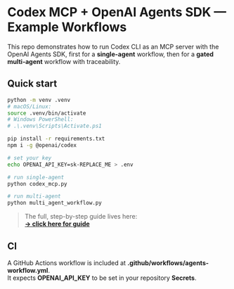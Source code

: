 # Codex MCP + OpenAI Agents SDK — Example Workflows

This repo demonstrates how to run Codex CLI as an MCP server with the OpenAI Agents SDK, first for a **single-agent** workflow, then for a **gated multi-agent** workflow with traceability.

## Quick start
```bash
python -m venv .venv
# macOS/Linux:
source .venv/bin/activate
# Windows PowerShell:
# .\.venv\Scripts\Activate.ps1

pip install -r requirements.txt
npm i -g @openai/codex

# set your key
echo OPENAI_API_KEY=sk-REPLACE_ME > .env

# run single-agent
python codex_mcp.py

# run multi-agent
python multi_agent_workflow.py
```

> The full, step-by-step guide lives here:  
> **[→ click here for guide](building-consistent-workflows-codex-agents-step-by-step.md)**

## CI
A GitHub Actions workflow is included at **.github/workflows/agents-workflow.yml**.  
It expects **OPENAI_API_KEY** to be set in your repository **Secrets**.
